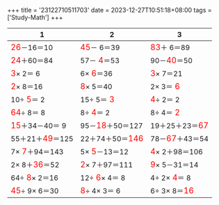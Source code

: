 +++ 
title = '23122710511703' 
date = 2023-12-27T10:51:18+08:00 
tags = ['Study-Math'] 
+++ 

1 | 2 | 3 
-- | -- | -- 
<font color=red size=4>26</font>－16＝10 | <font color=red size=4>45</font>－ 6＝39 | <font color=red size=4>83</font>＋ 6＝89 
<font color=red size=4>24</font>＋60＝84 | 57－<font color=red size=4> 4</font>＝53 | 90－<font color=red size=4>40</font>＝50 
<font color=red size=4> 3</font>× 2＝ 6 |  6×<font color=red size=4> 6</font>＝36 | <font color=red size=4> 3</font>× 7＝21 
<font color=red size=4> 2</font>× 8＝16 | <font color=red size=4> 8</font>× 5＝40 |  2× 3＝<font color=red size=4> 6</font> 
10÷<font color=red size=4> 5</font>＝ 2 | 15÷ 5＝<font color=red size=4> 3</font> | <font color=red size=4> 4</font>÷ 2＝ 2 
<font color=red size=4>64</font>÷ 8＝ 8 |  8÷<font color=red size=4> 4</font>＝ 2 |  8÷ 4＝<font color=red size=4> 2</font> 
<font color=red size=4>15</font>＋34－40＝ 9 | 95－<font color=red size=4>18</font>＋50＝127 | 19＋25＋23＝<font color=red size=4>67</font> 
55＋21＋<font color=red size=4>49</font>＝125 | 22＋74＋50＝<font color=red size=4>146</font> | 78－<font color=red size=4>67</font>＋43＝54 
 7×<font color=red size=4> 7</font>＋94＝143 |  5×<font color=red size=4> 5</font>－13＝12 | <font color=red size=4> 4</font>× 2＋98＝106 
 2× 8＋<font color=red size=4>36</font>＝52 | <font color=red size=4> 2</font>× 7＋97＝111 | <font color=red size=4> 9</font>× 5－31＝14 
64÷<font color=red size=4> 8</font>× 2＝16 | 12÷<font color=red size=4> 6</font>× 4＝ 8 |  4÷ 2×<font color=red size=4> 4</font>＝ 8 
<font color=red size=4>45</font>÷ 9× 6＝30 | <font color=red size=4> 8</font>÷ 4× 3＝ 6 |  6÷ 3× 8＝<font color=red size=4>16</font> 

